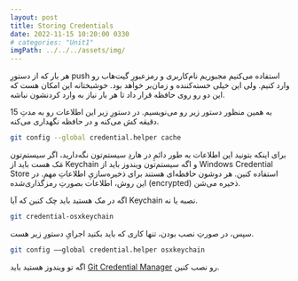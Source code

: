 ```yaml
---
layout: post
title: Storing Credentials
date: 2022-11-15 10:20:00 0330
# categories: "Unit1"
imgPath: ../../../assets/img/
---
```


هر بار که از دستورِ push استفاده می‌کنیم مجبوریم نام‌کاربری و رمز‌عبورِ گیت‌هاب رو وارد کنیم. ولی این خیلی خسته‌کننده و زمان‌بر خواهد بود. خوشبختانه این امکان هست که این دو رو روی حافظه قرار داد تا هر بار نیاز به وارد کردنشون نباشه. 

به همین منظور دستور زیر رو می‌نویسیم. در دستورِ زیر این اطلاعات رو به مدتِ 15 دقیقه کش می‌کنه و در حافظه نگهداری می‌کنه.

```bash
git config --global credential.helper cache
```

برای اینکه بتونید این اطلاعات به طور دائمِ در هاردِ سیستم‌تون نگه‌دارید، اگر سیستم‌تون مَک هست باید از Keychain و اگه سیستم‌تون ویندوز باید از Windows Credential Store استفاده کنین. هر دوشون حافظه‌ای هستند برای ذخیره‌سازیِ اطلاعاتِ مهم. در این روش، اطلاعات بصورتِ رمز‌گذاری‌شده (encrypted) ذخیره می‌شن. 

اگه در مک هستید باید چک کنین که آیا Keychain نصبه یا نه. 

```bash
git credential-osxkeychain
```

سپس، در صورتِ نصب‌ بودن، تنها کاری که باید بکنید اجرایِ دستورِ زیر هست.

```bash
git config ——global credential.helper osxkeychain
```

اگه تو ویندوز هستید باید [Git Credential Manager](https://github.com/GitCredentialManager/git-credential-manager) رو نصب کنین.